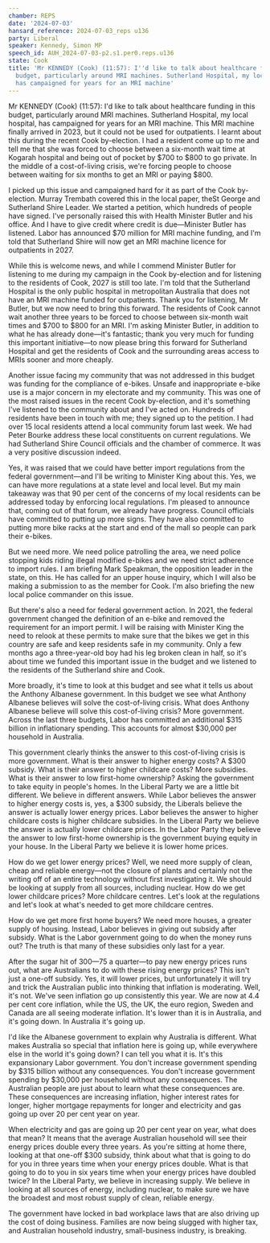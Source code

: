 ```yaml
---
chamber: REPS
date: '2024-07-03'
hansard_reference: 2024-07-03_reps u136
party: Liberal
speaker: Kennedy, Simon MP
speech_id: AUH_2024-07-03-p2.s1.per0.reps.u136
state: Cook
title: 'Mr KENNEDY (Cook) (11:57): I''d like to talk about healthcare funding in this
  budget, particularly around MRI machines. Sutherland Hospital, my local hospital,
  has campaigned for years for an MRI machine'
---
```


Mr KENNEDY (Cook) (11:57): I'd like to talk about healthcare funding in this budget, particularly around MRI machines. Sutherland Hospital, my local hospital, has campaigned for years for an MRI machine. This MRI machine finally arrived in 2023, but it could not be used for outpatients. I learnt about this during the recent Cook by-election. I had a resident come up to me and tell me that she was forced to choose between a six-month wait time at Kogarah hospital and being out of pocket by $700 to $800 to go private. In the middle of a cost-of-living crisis, we're forcing people to choose between waiting for six months to get an MRI or paying $800.

I picked up this issue and campaigned hard for it as part of the Cook by-election. Murray Trembath covered this in the local paper, theSt George and Sutherland Shire Leader. We started a petition, which hundreds of people have signed. I've personally raised this with Health Minister Butler and his office. And I have to give credit where credit is due—Minister Butler has listened. Labor has announced $70 million for MRI machine funding, and I'm told that Sutherland Shire will now get an MRI machine licence for outpatients in 2027.

While this is welcome news, and while I commend Minister Butler for listening to me during my campaign in the Cook by-election and for listening to the residents of Cook, 2027 is still too late. I'm told that the Sutherland Hospital is the only public hospital in metropolitan Australia that does not have an MRI machine funded for outpatients. Thank you for listening, Mr Butler, but we now need to bring this forward. The residents of Cook cannot wait another three years to be forced to choose between six-month wait times and $700 to $800 for an MRI. I'm asking Minister Butler, in addition to what he has already done—it's fantastic; thank you very much for funding this important initiative—to now please bring this forward for Sutherland Hospital and get the residents of Cook and the surrounding areas access to MRIs sooner and more cheaply.

Another issue facing my community that was not addressed in this budget was funding for the compliance of e-bikes. Unsafe and inappropriate e-bike use is a major concern in my electorate and my community. This was one of the most raised issues in the recent Cook by-election, and it's something I've listened to the community about and I've acted on. Hundreds of residents have been in touch with me; they signed up to the petition. I had over 15 local residents attend a local community forum last week. We had Peter Bourke address these local constituents on current regulations. We had Sutherland Shire Council officials and the chamber of commerce. It was a very positive discussion indeed.

Yes, it was raised that we could have better import regulations from the federal government—and I'll be writing to Minister King about this. Yes, we can have more regulations at a state level and local level. But my main takeaway was that 90 per cent of the concerns of my local residents can be addressed today by enforcing local regulations. I'm pleased to announce that, coming out of that forum, we already have progress. Council officials have committed to putting up more signs. They have also committed to putting more bike racks at the start and end of the mall so people can park their e-bikes.

But we need more. We need police patrolling the area, we need police stopping kids riding illegal modified e-bikes and we need strict adherence to import rules. I am briefing Mark Speakman, the opposition leader in the state, on this. He has called for an upper house inquiry, which I will also be making a submission to as the member for Cook. I'm also briefing the new local police commander on this issue.

But there's also a need for federal government action. In 2021, the federal government changed the definition of an e-bike and removed the requirement for an import permit. I will be raising with Minister King the need to relook at these permits to make sure that the bikes we get in this country are safe and keep residents safe in my community. Only a few months ago a three-year-old boy had his leg broken clean in half, so it's about time we funded this important issue in the budget and we listened to the residents of the Sutherland shire and Cook.

More broadly, it's time to look at this budget and see what it tells us about the Anthony Albanese government. In this budget we see what Anthony Albanese believes will solve the cost-of-living crisis. What does Anthony Albanese believe will solve this cost-of-living crisis? More government. Across the last three budgets, Labor has committed an additional $315 billion in inflationary spending. This accounts for almost $30,000 per household in Australia.

This government clearly thinks the answer to this cost-of-living crisis is more government. What is their answer to higher energy costs? A $300 subsidy. What is their answer to higher childcare costs? More subsidies. What is their answer to low first-home ownership? Asking the government to take equity in people's homes. In the Liberal Party we are a little bit different. We believe in different answers. While Labor believes the answer to higher energy costs is, yes, a $300 subsidy, the Liberals believe the answer is actually lower energy prices. Labor believes the answer to higher childcare costs is higher childcare subsidies. In the Liberal Party we believe the answer is actually lower childcare prices. In the Labor Party they believe the answer to low first-home ownership is the government buying equity in your house. In the Liberal Party we believe it is lower home prices.

How do we get lower energy prices? Well, we need more supply of clean, cheap and reliable energy—not the closure of plants and certainly not the writing off of an entire technology without first investigating it. We should be looking at supply from all sources, including nuclear. How do we get lower childcare prices? More childcare centres. Let's look at the regulations and let's look at what's needed to get more childcare centres.

How do we get more first home buyers? We need more houses, a greater supply of housing. Instead, Labor believes in giving out subsidy after subsidy. What is the Labor government going to do when the money runs out? The truth is that many of these subsidies only last for a year.

After the sugar hit of $300—$75 a quarter—to pay new energy prices runs out, what are Australians to do with these rising energy prices? This isn't just a one-off subsidy. Yes, it will lower prices, but unfortunately it will try and trick the Australian public into thinking that inflation is moderating. Well, it's not. We've seen inflation go up consistently this year. We are now at 4.4 per cent core inflation, while the US, the UK, the euro region, Sweden and Canada are all seeing moderate inflation. It's lower than it is in Australia, and it's going down. In Australia it's going up.

I'd like the Albanese government to explain why Australia is different. What makes Australia so special that inflation here is going up, while everywhere else in the world it's going down? I can tell you what it is. It's this expansionary Labor government. You don't increase government spending by $315 billion without any consequences. You don't increase government spending by $30,000 per household without any consequences. The Australian people are just about to learn what these consequences are. These consequences are increasing inflation, higher interest rates for longer, higher mortgage repayments for longer and electricity and gas going up over 20 per cent year on year.

When electricity and gas are going up 20 per cent year on year, what does that mean? It means that the average Australian household will see their energy prices double every three years. As you're sitting at home there, looking at that one-off $300 subsidy, think about what that is going to do for you in three years time when your energy prices double. What is that going to do to you in six years time when your energy prices have doubled twice? In the Liberal Party, we believe in increasing supply. We believe in looking at all sources of energy, including nuclear, to make sure we have the broadest and most robust supply of clean, reliable energy.

The government have locked in bad workplace laws that are also driving up the cost of doing business. Families are now being slugged with higher tax, and Australian household industry, small-business industry, is breaking.
